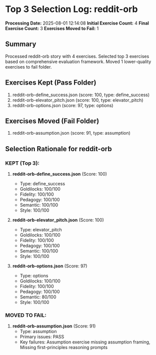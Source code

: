 # Top 3 Selection Log: reddit-orb

**Processing Date:** 2025-08-01 12:14:08
**Initial Exercise Count:** 4
**Final Exercise Count:** 3
**Exercises Moved to Fail:** 1

## Summary

Processed reddit-orb story with 4 exercises.
Selected top 3 exercises based on comprehensive evaluation framework.
Moved 1 lower-quality exercises to fail folder.

## Exercises Kept (Pass Folder)

1. reddit-orb-define_success.json (score: 100, type: define_success)
2. reddit-orb-elevator_pitch.json (score: 100, type: elevator_pitch)
3. reddit-orb-options.json (score: 97, type: options)

## Exercises Moved (Fail Folder)

1. reddit-orb-assumption.json (score: 91, type: assumption)

## Selection Rationale for reddit-orb

### KEPT (Top 3):
1. **reddit-orb-define_success.json** (Score: 100)
   - Type: define_success
   - Goldilocks: 100/100
   - Fidelity: 100/100
   - Pedagogy: 100/100
   - Semantic: 100/100
   - Style: 100/100

2. **reddit-orb-elevator_pitch.json** (Score: 100)
   - Type: elevator_pitch
   - Goldilocks: 100/100
   - Fidelity: 100/100
   - Pedagogy: 100/100
   - Semantic: 100/100
   - Style: 100/100

3. **reddit-orb-options.json** (Score: 97)
   - Type: options
   - Goldilocks: 100/100
   - Fidelity: 100/100
   - Pedagogy: 100/100
   - Semantic: 80/100
   - Style: 100/100

### MOVED TO FAIL:
1. **reddit-orb-assumption.json** (Score: 91)
   - Type: assumption
   - Primary issues: PASS
   - Key failures: Assumption exercise missing assumption framing, Missing first-principles reasoning prompts

